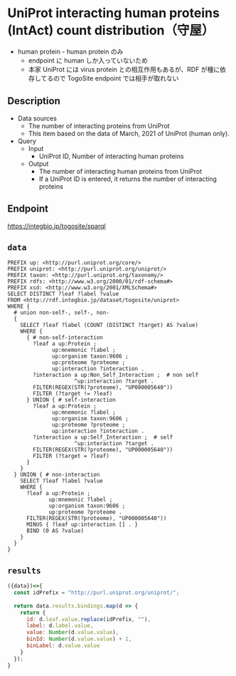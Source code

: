 # UniProt interacting human proteins (IntAct) count distribution（守屋）

- human protein - human protein のみ
  - endpoint に human しか入っていないため
  - 本家 UniProt には virus protein との相互作用もあるが、RDF が種に依存してるので TogoSite endpoint では相手が取れない

## Description

- Data sources
    - The number of interacting proteins from UniProt
    - This item based on the data of March, 2021 of UniProt (human only).
- Query
    - Input
        - UniProt ID, Number of interacting human proteins
    - Output
        - The number of interacting human proteins from UniProt
        - If a UniProt ID is entered, it returns the number of interacting proteins

## Endpoint
https://integbio.jp/togosite/sparql

## `data`
```sparql
PREFIX up: <http://purl.uniprot.org/core/>
PREFIX uniprot: <http://purl.uniprot.org/uniprot/>
PREFIX taxon: <http://purl.uniprot.org/taxonomy/>
PREFIX rdfs: <http://www.w3.org/2000/01/rdf-schema#>
PREFIX xsd: <http://www.w3.org/2001/XMLSchema#>
SELECT DISTINCT ?leaf ?label ?value
FROM <http://rdf.integbio.jp/dataset/togosite/uniprot>
WHERE {
  # union non-self-, self-, non-
  {
    SELECT ?leaf ?label (COUNT (DISTINCT ?target) AS ?value)
    WHERE {
      { # non-self-interaction
        ?leaf a up:Protein ;
              up:mnemonic ?label ;
              up:organism taxon:9606 ;
              up:proteome ?proteome ;
              up:interaction ?interaction .
        ?interaction a up:Non_Self_Interaction ;  # non self
                     ^up:interaction ?target .
        FILTER(REGEX(STR(?proteome), "UP000005640"))
        FILTER (?target != ?leaf)
      } UNION { # self-interaction
        ?leaf a up:Protein ;
              up:mnemonic ?label ;
              up:organism taxon:9606 ;
              up:proteome ?proteome ;
              up:interaction ?interaction .
        ?interaction a up:Self_Interaction ;  # self
                     ^up:interaction ?target .
        FILTER(REGEX(STR(?proteome), "UP000005640"))
        FILTER (?target = ?leaf)
      } 
    }
  } UNION { # non-interaction
    SELECT ?leaf ?label ?value
    WHERE {
      ?leaf a up:Protein ;
             up:mnemonic ?label ;
             up:organism taxon:9606 ;
             up:proteome ?proteome .
      FILTER(REGEX(STR(?proteome), "UP000005640"))    
      MINUS { ?leaf up:interaction [] . }   
      BIND (0 AS ?value)
    }
  }
}
```

## `results`

```javascript
({data})=>{
  const idPrefix = "http://purl.uniprot.org/uniprot/";
  
  return data.results.bindings.map(d => {
    return {
      id: d.leaf.value.replace(idPrefix, ""),
      label: d.label.value,
      value: Number(d.value.value),
      binId: Number(d.value.value) + 1,
      binLabel: d.value.value
    }
  });
}
```